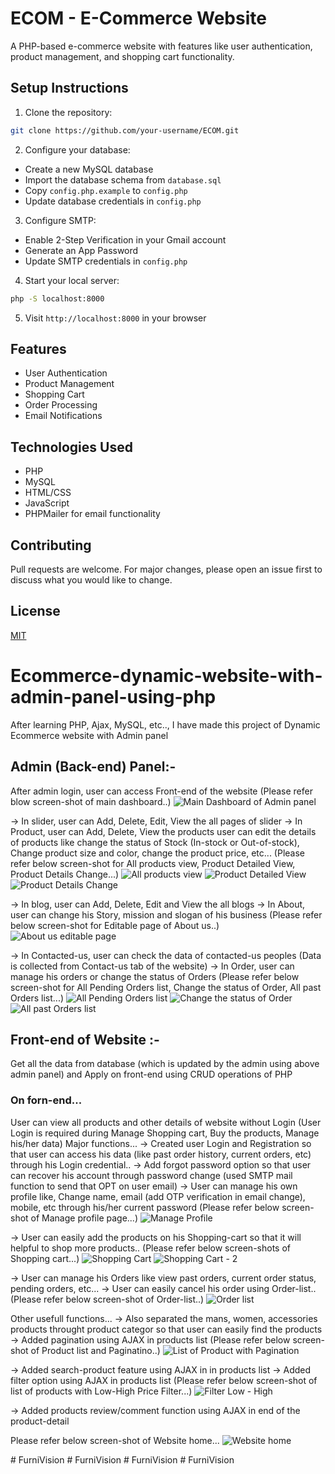 # ECOM - E-Commerce Website

A PHP-based e-commerce website with features like user authentication, product management, and shopping cart functionality.

## Setup Instructions

1. Clone the repository:
```bash
git clone https://github.com/your-username/ECOM.git
```

2. Configure your database:
- Create a new MySQL database
- Import the database schema from `database.sql`
- Copy `config.php.example` to `config.php`
- Update database credentials in `config.php`

3. Configure SMTP:
- Enable 2-Step Verification in your Gmail account
- Generate an App Password
- Update SMTP credentials in `config.php`

4. Start your local server:
```bash
php -S localhost:8000
```

5. Visit `http://localhost:8000` in your browser

## Features

- User Authentication
- Product Management
- Shopping Cart
- Order Processing
- Email Notifications

## Technologies Used

- PHP
- MySQL
- HTML/CSS
- JavaScript
- PHPMailer for email functionality

## Contributing

Pull requests are welcome. For major changes, please open an issue first to discuss what you would like to change.

## License

[MIT](https://choosealicense.com/licenses/mit/)

# Ecommerce-dynamic-website-with-admin-panel-using-php

After learning PHP, Ajax, MySQL, etc.., I have made this project of Dynamic Ecommerce website with Admin panel

## Admin (Back-end) Panel:-
After admin login, user can access Front-end of the website 
(Please refer blow screen-shot of main dashboard..)
![Main Dashboard of Admin panel](https://github.com/Pratikginoya/Ecommerce-dynamic-website-with-admin-panel-using-php/assets/143998558/7e01709a-aca4-4d2e-80ae-6a8dd7a34fcf)


-> In slider, user can Add, Delete, Edit, View the all pages of slider
-> In Product, 
  user can Add, Delete, View the products
  user can edit the details of products like change the status of Stock (In-stock or Out-of-stock), Change product size and color, change the product price, etc...
  (Please refer below screen-shot for All products view, Product Detailed View, Product Details Change...)
![All products view](https://github.com/Pratikginoya/Ecommerce-dynamic-website-with-admin-panel-using-php/assets/143998558/9f9c758c-6387-4a4d-a855-83562e0abe94)
![Product Detailed View](https://github.com/Pratikginoya/Ecommerce-dynamic-website-with-admin-panel-using-php/assets/143998558/4cd1eda7-4ace-4fa8-a526-4a052a710290)
![Product Details Change](https://github.com/Pratikginoya/Ecommerce-dynamic-website-with-admin-panel-using-php/assets/143998558/0c4d21e2-2a10-4e86-858c-a6614db411da)

-> In blog, user can Add, Delete, Edit and View the all blogs
-> In About, user can change his Story, mission and slogan of his business
(Please refer below screen-shot for Editable page of About us..)
![About us editable page](https://github.com/Pratikginoya/Ecommerce-dynamic-website-with-admin-panel-using-php/assets/143998558/7fdae1de-158c-4774-8d2a-369e8aa0a9d1)

-> In Contacted-us, user can check the data of contacted-us peoples (Data is collected from Contact-us tab of the website)
-> In Order, user can manage his orders or change the status of Orders
 (Please refer below screen-shot for All Pending Orders list, Change the status of Order, All past Orders list...)
 ![All Pending Orders list](https://github.com/Pratikginoya/Ecommerce-dynamic-website-with-admin-panel-using-php/assets/143998558/6cbd2239-3ede-418c-9766-4f9e272b647a)
 ![Change the status of Order](https://github.com/Pratikginoya/Ecommerce-dynamic-website-with-admin-panel-using-php/assets/143998558/98657ffe-8dcb-4e27-9085-bae7e82256f8)
![All past Orders list](https://github.com/Pratikginoya/Ecommerce-dynamic-website-with-admin-panel-using-php/assets/143998558/fbe7e221-7d76-447d-81f2-1367b9c5a5d1)

## Front-end of Website :-
Get all the data from database (which is updated by the admin using above admin panel) and Apply on front-end using CRUD operations of PHP

### On forn-end...

User can view all products and other details of website without Login (User Login is required during Manage Shopping cart, Buy the products, Manage his/her data)
Major functions...
-> Created user Login and Registration so that user can access his data (like past order history, current orders, etc) through his Login credential..
-> Add forgot password option so that user can recover his account through password change (used SMTP mail function to send that OPT on user email)
-> User can manage his own profile like, Change name, email (add OTP verification in email change), mobile, etc through his/her current password
(Please refer below screen-shot of Manage profile page...)
![Manage Profile](https://github.com/Pratikginoya/Ecommerce-dynamic-website-with-admin-panel-using-php/assets/143998558/e40e2ec4-011f-4e8a-9b50-05f1264bbd76)

-> User can easily add the products on his Shopping-cart so that it will helpful to shop more products..
(Please refer below screen-shots of Shopping cart...)
![Shopping Cart](https://github.com/Pratikginoya/Ecommerce-dynamic-website-with-admin-panel-using-php/assets/143998558/8b8cece9-16b7-4a3b-828e-ea8ba61736cb)
![Shopping Cart - 2](https://github.com/Pratikginoya/Ecommerce-dynamic-website-with-admin-panel-using-php/assets/143998558/047f0522-4cf3-40f3-80c9-f50577b7b0c6)

-> User can manage his Orders like view past orders, current order status, pending orders, etc...
-> User can easily cancel his order using Order-list..
(Please refer below screen-shot of Order-list..)
![Order list](https://github.com/Pratikginoya/Ecommerce-dynamic-website-with-admin-panel-using-php/assets/143998558/79db5d93-6d40-443c-9b10-7c09b5d30c46)


Other usefull functions...
-> Also separated the mans, women, accessories products throught product categor so that user can easily find the products
-> Added pagination using AJAX in products list
(Please refer below screen-shot of Product list and Paginatino..)
![List of Product with Pagination](https://github.com/Pratikginoya/Ecommerce-dynamic-website-with-admin-panel-using-php/assets/143998558/b8b98730-2ff4-4816-b206-cd10dc829857)

-> Added search-product feature using AJAX in in products list
-> Added filter option using AJAX in products list
(Please refer below screen-shot of list of products with Low-High Price Filter...)
![Filter Low - High](https://github.com/Pratikginoya/Ecommerce-dynamic-website-with-admin-panel-using-php/assets/143998558/15b44aa9-adf1-4235-ada8-959754b07f24)

-> Added products review/comment function using AJAX in end of the product-detail

Please refer below screen-shot of Website home...
![Website home](https://github.com/Pratikginoya/Ecommerce-dynamic-website-with-admin-panel-using-php/assets/143998558/97255dad-7c1d-4207-8915-6219479abf43)

#   F u r n i V i s i o n  
 #   F u r n i V i s i o n  
 #   F u r n i V i s i o n  
 #   F u r n i V i s i o n  
 